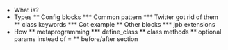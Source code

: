 * What is?
* Types
** Config blocks
*** Common pattern
*** Twitter got rid of them
** class keywords
*** Cot example
** Other blocks
*** jpb extensions
* How
** metaprogramming
*** define_class
** class methods
** optional params instead of =
** before/after section
